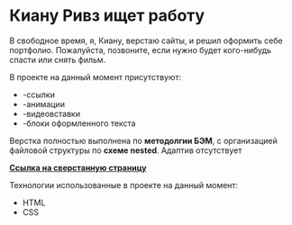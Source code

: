 # Киану Ривз ищет работу

В свободное время, я, Киану, верстаю сайты, и решил оформить себе портфолио. Пожалуйста, позвоните, если нужно будет кого-нибудь спасти или снять фильм.  

В проекте на данный момент присутствуют:
* -ссылки
* -анимации
* -видеовставки
* -блоки оформленного текста

Верстка полностью выполнена по **методолгии БЭМ**, с организацией файловой структуры по **схеме nested**.
Адаптив отсутствует

[**Ссылка на сверстанную страницу**](https://red-handed-guy.github.io/Keany-freelancer/)

Технологии использованные в проекте на данный момент:
* HTML
* CSS
